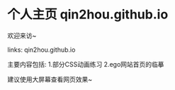 # 个人主页 qin2hou.github.io
欢迎来访~

links: <a>qin2hou.github.io</a>

主要内容包括:
  1.部分CSS动画练习
  2.ego网站首页的临摹
  
  
建议使用大屏幕查看网页效果~
